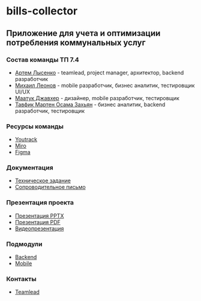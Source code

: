 # bills-collector

## Приложение для учета и оптимизации потребления коммунальных услуг

### Состав команды ТП 7.4

* [Артем Лысенко](https://github.com/quicklybly) - teamlead, project manager, архитектор, backend разработчик
* [Михаил Леонов](https://github.com/Jim-jimjim) - mobile разработчик, бизнес аналитик, тестировщик UI/UX
* [Маатук Джавхер](https://github.com/JawharVal) - дизайнер, mobile разработчик, тестировщик
* [Тавфик Мартен Осама Захьян](https://github.com/MartinOsama) - бизнес аналитик, backend разработчик, тестировщик

### Ресурсы команды

* [Youtrack](https://quicklybly.youtrack.cloud/projects/872e36b8-4eeb-4623-a067-4e8c6b2eaff0)
* [Miro](https://miro.com/app/board/uXjVNqeh0Pg=/?share_link_id=259709285800)
* [Figma](https://www.figma.com/file/m4p753ctBYmTE3UAJgYsoQ/bills-collector?type=design&node-id=0%3A1&mode=design&t=fIvArJTSftmxRWnY-1)

### Документация

* [Техническое задание](https://github.com/quicklybly/bills-collector/tree/master/documentation/specification/specification.pdf)
* [Сопроводительное письмо](https://github.com/quicklybly/bills-collector/tree/master/documentation/cover-letter/cover-letter.pdf)

### Презентация проекта

* [Презентация PPTX](https://github.com/quicklybly/bills-collector/tree/master/presentation/bills-collector.pptx)
* [Презентация PDF](https://github.com/quicklybly/bills-collector/tree/master/presentation/bills-collector.pdf)
* [Видеопрезентация](https://drive.google.com/file/d/1kcfKWzZwBiWmpp-jBJ6MVzDh0gj6iRLZ/view?usp=sharing)

### Подмодули

* [Backend](https://github.com/quicklybly/bills-collector-backend)
* [Mobile](https://github.com/quicklybly/bills-collector-mobile)

### Контакты

* [Teamlead](https://t.me/quicklybly)
